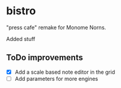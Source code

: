 # bistro

"press cafe" remake for Monome Norns. 

Added stuff

## ToDo improvements

* [x] Add a scale based note editor in the grid
* [ ] Add parameters for more engines
